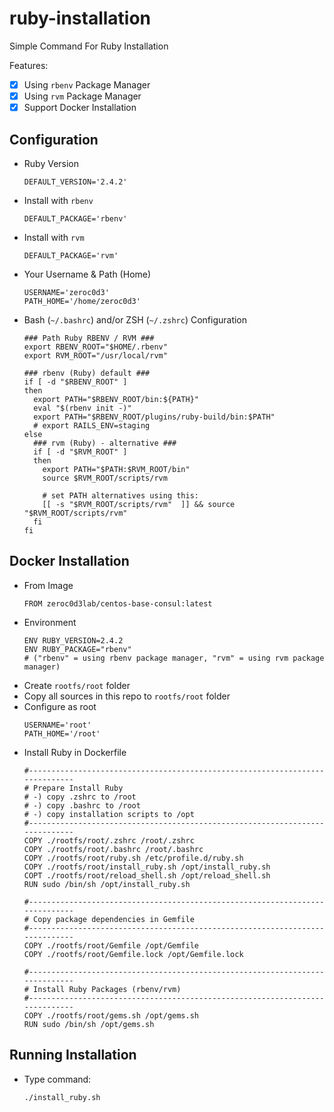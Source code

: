 # ruby-installation
Simple Command For Ruby Installation

Features:
- [X] Using `rbenv` Package Manager
- [X] Using `rvm` Package Manager
- [X] Support Docker Installation

## Configuration
* Ruby Version
  ```
  DEFAULT_VERSION='2.4.2'
  ```
* Install with `rbenv`
  ```
  DEFAULT_PACKAGE='rbenv'
  ```
* Install with `rvm`
  ```
  DEFAULT_PACKAGE='rvm'
  ```
* Your Username & Path (Home)
  ```
  USERNAME='zeroc0d3'
  PATH_HOME='/home/zeroc0d3'
  ```    
* Bash (`~/.bashrc`) and/or ZSH (`~/.zshrc`) Configuration
  ```
  ### Path Ruby RBENV / RVM ###
  export RBENV_ROOT="$HOME/.rbenv"
  export RVM_ROOT="/usr/local/rvm"

  ### rbenv (Ruby) default ###
  if [ -d "$RBENV_ROOT" ] 
  then
    export PATH="$RBENV_ROOT/bin:${PATH}"
    eval "$(rbenv init -)"
    export PATH="$RBENV_ROOT/plugins/ruby-build/bin:$PATH"
    # export RAILS_ENV=staging
  else
    ### rvm (Ruby) - alternative ###
    if [ -d "$RVM_ROOT" ] 
    then
      export PATH="$PATH:$RVM_ROOT/bin"
      source $RVM_ROOT/scripts/rvm

      # set PATH alternatives using this:
      [[ -s "$RVM_ROOT/scripts/rvm"  ]] && source "$RVM_ROOT/scripts/rvm"
    fi 
  fi
  ```

## Docker Installation
* From Image
  ```
  FROM zeroc0d3lab/centos-base-consul:latest
  ```
* Environment
  ```
  ENV RUBY_VERSION=2.4.2
  ENV RUBY_PACKAGE="rbenv"
  # ("rbenv" = using rbenv package manager, "rvm" = using rvm package manager)
  ```
* Create `rootfs/root` folder
* Copy all sources in this repo to `rootfs/root` folder
* Configure as root 
  ```
  USERNAME='root'
  PATH_HOME='/root'
  ```    
* Install Ruby in Dockerfile
  ```
  #-----------------------------------------------------------------------------
  # Prepare Install Ruby
  # -) copy .zshrc to /root
  # -) copy .bashrc to /root
  # -) copy installation scripts to /opt
  #-----------------------------------------------------------------------------
  COPY ./rootfs/root/.zshrc /root/.zshrc
  COPY ./rootfs/root/.bashrc /root/.bashrc
  COPY ./rootfs/root/ruby.sh /etc/profile.d/ruby.sh
  COPY ./rootfs/root/install_ruby.sh /opt/install_ruby.sh
  COPT ./rootfs/root/reload_shell.sh /opt/reload_shell.sh
  RUN sudo /bin/sh /opt/install_ruby.sh

  #-----------------------------------------------------------------------------
  # Copy package dependencies in Gemfile
  #-----------------------------------------------------------------------------
  COPY ./rootfs/root/Gemfile /opt/Gemfile
  COPY ./rootfs/root/Gemfile.lock /opt/Gemfile.lock

  #-----------------------------------------------------------------------------
  # Install Ruby Packages (rbenv/rvm)
  #-----------------------------------------------------------------------------
  COPY ./rootfs/root/gems.sh /opt/gems.sh
  RUN sudo /bin/sh /opt/gems.sh
  ```
  
## Running Installation
* Type command:
  ```
  ./install_ruby.sh
  ```
